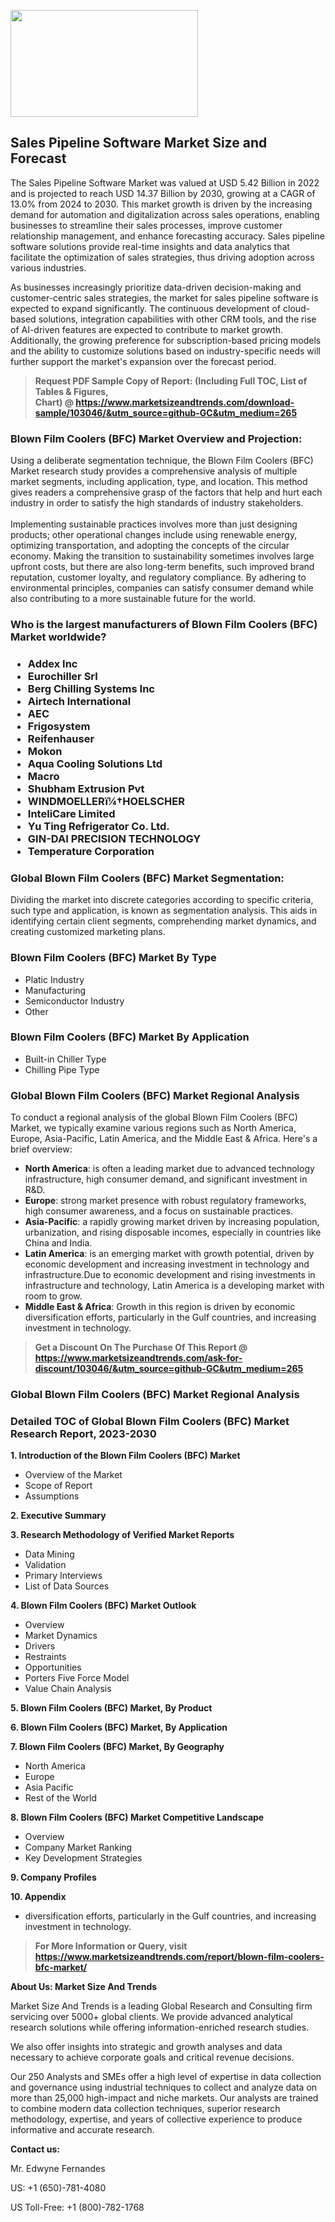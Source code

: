 <p><img class="alignnone size-medium wp-image-20088" src="https://ffe5etoiles.com/wp-content/uploads/2024/12/MST1-300x171.png" alt="" width="300" height="171" /></p><h2>Sales Pipeline Software Market Size and Forecast</h2><p>The Sales Pipeline Software Market was valued at USD 5.42 Billion in 2022 and is projected to reach USD 14.37 Billion by 2030, growing at a CAGR of 13.0% from 2024 to 2030. This market growth is driven by the increasing demand for automation and digitalization across sales operations, enabling businesses to streamline their sales processes, improve customer relationship management, and enhance forecasting accuracy. Sales pipeline software solutions provide real-time insights and data analytics that facilitate the optimization of sales strategies, thus driving adoption across various industries.</p><p>As businesses increasingly prioritize data-driven decision-making and customer-centric sales strategies, the market for sales pipeline software is expected to expand significantly. The continuous development of cloud-based solutions, integration capabilities with other CRM tools, and the rise of AI-driven features are expected to contribute to market growth. Additionally, the growing preference for subscription-based pricing models and the ability to customize solutions based on industry-specific needs will further support the market's expansion over the forecast period.</p></p><blockquote id="" class=""><strong>Request PDF Sample Copy of Report: (Including Full TOC, List of Tables &amp; Figures, Chart)&nbsp;@&nbsp;<strong><a href="https://www.marketsizeandtrends.com/download-sample/103046/&utm_source=github-GC&utm_medium=265" target="_blank">https://www.marketsizeandtrends.com/download-sample/103046/&utm_source=github-GC&utm_medium=265</a></strong></strong></blockquote><h3 id="" class="">Blown Film Coolers (BFC) Market&nbsp;Overview and Projection:</h3><p id="" class="">Using a deliberate segmentation technique, the Blown Film Coolers (BFC) Market research study provides a comprehensive analysis of multiple market segments, including application, type, and location. This method gives readers a comprehensive grasp of the factors that help and hurt each industry in order to satisfy the high standards of industry stakeholders. <br /> <br />Implementing sustainable practices involves more than just designing products; other operational changes include using renewable energy, optimizing transportation, and adopting the concepts of the circular economy. Making the transition to sustainability sometimes involves large upfront costs, but there are also long-term benefits, such improved brand reputation, customer loyalty, and regulatory compliance. By adhering to environmental principles, companies can satisfy consumer demand while also contributing to a more sustainable future for the world.</p><h3 id="" class="">Who is the largest manufacturers of&nbsp;Blown Film Coolers (BFC) Market worldwide?</h3><h3 class=""><p><ul><li>Addex Inc </li><li> Eurochiller Srl </li><li> Berg Chilling Systems Inc </li><li> Airtech International </li><li> AEC </li><li> Frigosystem </li><li> Reifenhauser </li><li> Mokon </li><li> Aqua Cooling Solutions Ltd </li><li> Macro </li><li> Shubham Extrusion Pvt </li><li> WINDMOELLERï¼†HOELSCHER </li><li> InteliCare Limited </li><li> Yu Ting Refrigerator Co. Ltd. </li><li> GIN-DAI PRECISION TECHNOLOGY </li><li> Temperature Corporation</li></ul></p></h3><h3 id="" class="">Global&nbsp;Blown Film Coolers (BFC) Market Segmentation:</h3><p id="" class="">Dividing the market into discrete categories according to specific criteria, such type and application, is known as segmentation analysis. This aids in identifying certain client segments, comprehending market dynamics, and creating customized marketing plans.</p><h3 id="" class="">Blown Film Coolers (BFC) Market&nbsp;By Type</h3><p><p><ul><li>Platic Industry </li><li> Manufacturing </li><li> Semiconductor Industry </li><li> Other</p></li></ul></p></p><h3 id="" class="">Blown Film Coolers (BFC) Market&nbsp;By Application</h3><p class=""><p><ul><li>Built-in Chiller Type </li><li> Chilling Pipe Type</li></ul></p></p><h3 id="" class="">Global Blown Film Coolers (BFC) Market Regional Analysis</h3><p id="" class="">To conduct a regional analysis of the global Blown Film Coolers (BFC) Market, we typically examine various regions such as North America, Europe, Asia-Pacific, Latin America, and the Middle East &amp; Africa. Here's a brief overview:</p><ul><li><strong>North America</strong>: is often a leading market due to advanced technology infrastructure, high consumer demand, and significant investment in R&amp;D.</li><li><strong>Europe</strong>: strong market presence with robust regulatory frameworks, high consumer awareness, and a focus on sustainable practices.</li><li><strong>Asia-Pacific</strong>: a rapidly growing market driven by increasing population, urbanization, and rising disposable incomes, especially in countries like China and India.</li><li><strong>Latin America</strong>: is an emerging market with growth potential, driven by economic development and increasing investment in technology and infrastructure.Due to economic development and rising investments in infrastructure and technology, Latin America is a developing market with room to grow.</li><li><strong>Middle East &amp; Africa</strong>: Growth in this region is driven by economic diversification efforts, particularly in the Gulf countries, and increasing investment in technology.</li></ul><blockquote id="" class=""><strong>Get a Discount On The Purchase Of This Report @ <strong><a href="https://www.marketsizeandtrends.com/ask-for-discount/103046/&utm_source=github-GC&utm_medium=265" target="_blank">https://www.marketsizeandtrends.com/ask-for-discount/103046/&utm_source=github-GC&utm_medium=265</a></strong></strong></blockquote><h3 id="" class="">Global Blown Film Coolers (BFC) Market Regional Analysis</h3><h3 id="" class="">Detailed TOC of Global Blown Film Coolers (BFC) Market Research Report, 2023-2030</h3><p id="" class=""><strong>1. Introduction of the Blown Film Coolers (BFC) Market</strong></p><ul><li>Overview of the Market</li><li>Scope of Report</li><li>Assumptions</li></ul><p id="" class=""><strong>2. Executive Summary</strong></p><p id="" class=""><strong>3. Research Methodology of Verified Market Reports</strong></p><ul><li>Data Mining</li><li>Validation</li><li>Primary Interviews</li><li>List of Data Sources</li></ul><p id="" class=""><strong>4. Blown Film Coolers (BFC) Market Outlook</strong></p><ul><li>Overview</li><li>Market Dynamics</li><li>Drivers</li><li>Restraints</li><li>Opportunities</li><li>Porters Five Force Model</li><li>Value Chain Analysis</li></ul><p id="" class=""><strong>5. Blown Film Coolers (BFC) Market, By Product</strong></p><p id="" class=""><strong>6. Blown Film Coolers (BFC) Market, By Application</strong></p><p id="" class=""><strong>7. Blown Film Coolers (BFC) Market, By Geography</strong></p><ul><li>North America</li><li>Europe</li><li>Asia Pacific</li><li>Rest of the World</li></ul><p id="" class=""><strong>8. Blown Film Coolers (BFC) Market Competitive Landscape</strong></p><ul><li>Overview</li><li>Company Market Ranking</li><li>Key Development Strategies</li></ul><p id="" class=""><strong>9. Company Profiles</strong></p><p id="" class=""><strong>10. Appendix</strong></p><ul><li>diversification efforts, particularly in the Gulf countries, and increasing investment in technology.</li></ul><blockquote id="" class=""><strong>For More Information or Query, visit <strong><strong><a href="https://www.marketsizeandtrends.com/report/blown-film-coolers-bfc-market/" target="_blank">https://www.marketsizeandtrends.com/report/blown-film-coolers-bfc-market/</a></strong></strong></strong></blockquote><p id="" class=""><strong>About Us: Market Size And Trends</strong></p><p id="" class="">Market Size And Trends is a leading Global Research and Consulting firm servicing over 5000+ global clients. We provide advanced analytical research solutions while offering information-enriched research studies.</p><p id="" class="">We also offer insights into strategic and growth analyses and data necessary to achieve corporate goals and critical revenue decisions.</p><p id="" class="">Our 250 Analysts and SMEs offer a high level of expertise in data collection and governance using industrial techniques to collect and analyze data on more than 25,000 high-impact and niche markets. Our analysts are trained to combine modern data collection techniques, superior research methodology, expertise, and years of collective experience to produce informative and accurate research.</p><p id="" class=""><strong>Contact us:</strong></p><p id="" class="">Mr. Edwyne Fernandes</p><p id="" class="">US: +1 (650)-781-4080</p><p id="" class="">US Toll-Free: +1 (800)-782-1768</p>
